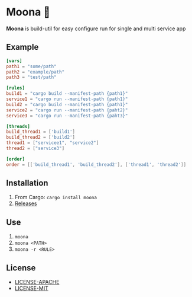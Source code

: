 # Moona 🌙
**Moona** is build-util for easy configure run for single and multi service app

## Example

```toml
[vars]
path1 = "some/path"
path2 = "example/path"
path3 = "test/path"

[rules]
build1 = "cargo build --manifest-path {path1}"
service1 = "cargo run --manifest-path {path1}"
build2 = "cargo build --manifest-path {path1}"
service2 = "cargo run --manifest-path {paht2}"
service3 = "cargo run --manifest-path {paht3}"

[threads]
build_thread1 = ['build1']
build_thread2 = ['build2']
thread1 = ["servicee1", "service2"]
thread2 = ["service3"]

[order]
order = [['build_thread1', 'build_thread2'], ['thread1', 'thread2']]
```

## Installation
1. From Cargo: ```cargo install moona```
2. [Releases](https://github.com/europeDreadlyDevil/Moona/releases/tag/moona-v0.1.0)

## Use
1. ```moona```
2. ```moona <PATH>```
3. ```moona -r <RULE>```

## License
* [LICENSE-APACHE](LICENSE-APACHE)
* [LICENSE-MIT](LICENSE-MIT)
